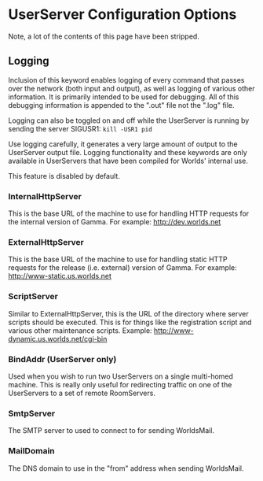 # UserServer Configuration Options
Note, a lot of the contents of this page have been stripped.

## Logging
Inclusion of this keyword enables logging of every command that passes over the network (both 
input and output), as well as logging of various other information. It is primarily intended to be
used for debugging. All of this debugging information is appended to the ".out" file not the ".log"
file.

Logging can also be toggled on and off while the UserServer is running by sending the server
SIGUSR1: `kill -USR1 pid`

Use logging carefully, it generates a very large amount of output to the UserServer output file.
Logging functionality and these keywords are only available in UserServers that have been compiled
for Worlds' internal use.

This feature is disabled by default.

### InternalHttpServer
This is the base URL of the machine to use for handling HTTP requests for the internal version of
Gamma.  For example:  http://dev.worlds.net

### ExternalHttpServer
This is the base URL of the machine to use for handling static HTTP requests for the release (i.e.
external) version of Gamma.  For example: http://www-static.us.worlds.net

### ScriptServer
Similar to ExternalHttpServer, this is the URL of the directory where server scripts should be
executed.  This is for things like the registration script and various other maintenance scripts.
Example:  http://www-dynamic.us.worlds.net/cgi-bin

### BindAddr (UserServer only)
Used when you wish to run two UserServers on a single multi-homed machine. This is really only
useful for redirecting traffic on one of the UserServers to a set of remote RoomServers.

### SmtpServer
The SMTP server to used to connect to for sending WorldsMail.

### MailDomain
The DNS domain to use in the "from" address when sending WorldsMail.
